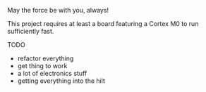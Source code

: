 May the force be with you, always!

This project requires at least a board featuring a Cortex M0 to run sufficiently fast.

TODO
* refactor everything
* get thing to work
* a lot of electronics stuff
* getting everything into the hilt